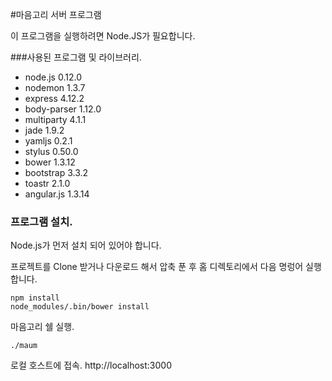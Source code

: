 #마음고리 서버 프로그램

이 프로그램을 실행하려면 Node.JS가 필요합니다.

###사용된 프로그램 및 라이브러리.
- node.js 0.12.0
- nodemon 1.3.7
- express 4.12.2
- body-parser 1.12.0
- multiparty 4.1.1
- jade 1.9.2
- yamljs 0.2.1
- stylus 0.50.0
- bower 1.3.12
- bootstrap 3.3.2
- toastr 2.1.0
- angular.js 1.3.14

### 프로그램 설치.
Node.js가 먼저 설치 되어 있어야 합니다.

프로젝트를 Clone 받거나 다운로드 해서 압축 푼 후 홈 디렉토리에서 다음 명렁어 실행합니다.
```
npm install
node_modules/.bin/bower install
```

마음고리 쉘 실행.
```
./maum
```

로컬 호스트에 접속.
http://localhost:3000
